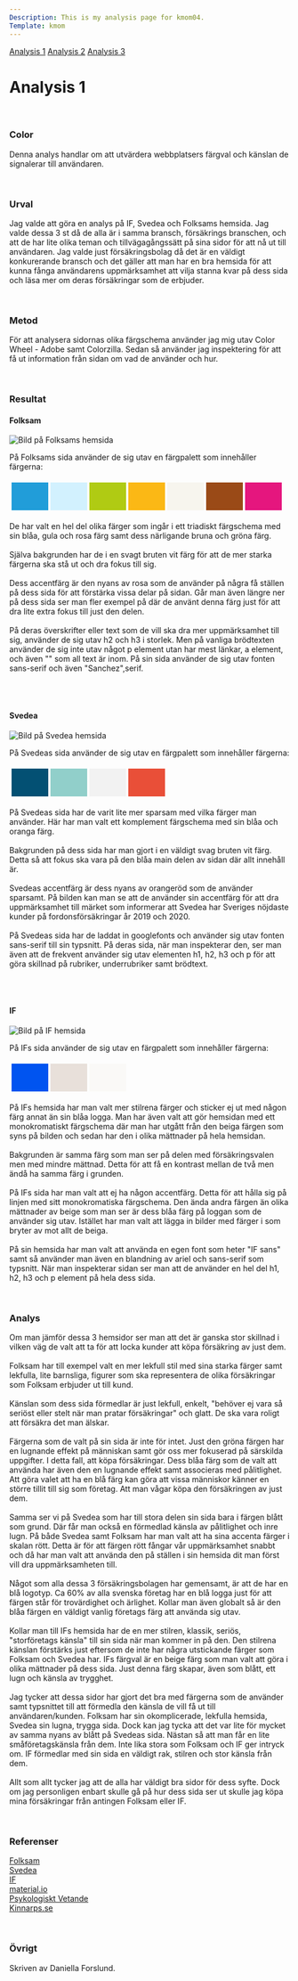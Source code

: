 ```yaml
---
Description: This is my analysis page for kmom04.
Template: kmom
---
```


<div class="kmom-nav kmom menu" id="my-nav">
<a href="javascript:void(0);" class="iconen" onclick="kmomNavbar()">
    <i class="fa fa-bars farg"></i>
</a>
<a href="01_colors">Analysis 1</a>
<a href="02_load">Analysis 2</a>
<a href="03_design_principles">Analysis 3</a>
</div>

<div class="kmom">
<h1>Analysis 1</h1>
<br>
<h3>Color</h3>
<p>
Denna analys handlar om att utvärdera webbplatsers färgval och känslan de signalerar till användaren.
</p>
<br>
<h3>Urval</h3>
<p>
Jag valde att göra en analys på IF, Svedea och Folksams hemsida. Jag valde dessa 3 st då de alla är i samma bransch, försäkrings branschen, och att de har lite olika teman och tillvägagångssätt på sina sidor för att nå ut till användaren.
Jag valde just försäkringsbolag då det är en väldigt konkurerande bransch och det gäller att man har en bra hemsida för att kunna fånga användarens uppmärksamhet att vilja stanna kvar på dess sida och läsa mer om deras försäkringar som de erbjuder.
</p>
<br>
<h3>Metod</h3>
<p>
För att analysera sidornas olika färgschema använder jag mig utav Color Wheel - Adobe samt Colorzilla. 
Sedan så använder jag inspektering för att få ut information från sidan om vad de använder och hur.
</p>
<br>
<h3>Resultat</h3>

<h4>Folksam</h4>

<img src="../assets/img/analysis/folksam.jpg" alt="Bild på Folksams hemsida"><br>
<p>
På Folksams sida använder de sig utav en färgpalett som innehåller färgerna:
</p>
<table style="border-spacing: 4px; border-collapse: separate">
<tr>
<td style="height: 50px; width: 50px; background-color: #219DD9">
<td style="height: 50px; width: 50px; background-color: #D2F1FE">
<td style="height: 50px; width: 50px; background-color: #B0CB13">
<td style="height: 50px; width: 50px; background-color: #FBB815">
<td style="height: 50px; width: 50px; background-color: #F7F5EE">
<td style="height: 50px; width: 50px; background-color: #9A4A17">
<td style="height: 50px; width: 50px; background-color: #E5167E">
</tr>
</table>
<p>
De har valt en hel del olika färger som ingår i ett triadiskt färgschema med sin blåa, gula och rosa färg samt dess närligande bruna och gröna färg. 
<br><br>
Själva bakgrunden har de i en svagt bruten vit färg för att de mer starka färgerna ska stå ut och dra fokus till sig.
<br><br>
Dess accentfärg är den nyans av rosa som de använder på några få ställen på dess sida för att förstärka vissa delar på sidan. Går man även längre ner på dess sida ser man fler exempel på där de använt denna färg just för att dra lite extra fokus till just den delen.
<br><br>
På deras överskrifter eller text som de vill ska dra mer uppmärksamhet till sig, använder de sig utav h2 och h3 i storlek. Men på vanliga brödtexten använder de sig inte utav något p element utan har mest länkar, a element, och även "" som all text är inom. På sin sida använder de sig utav fonten sans-serif och även "Sanchez",serif.
</p>
<br><br>
<h4>Svedea</h4>

<img src="../assets/img/analysis/svedea.jpg" alt="Bild på Svedea hemsida"><br>
<p>
På Svedeas sida använder de sig utav en färgpalett som innehåller färgerna:
</p>
<table style="border-spacing: 4px; border-collapse: separate">
<tr>
<td style="height: 50px; width: 50px; background-color: #035073">
<td style="height: 50px; width: 50px; background-color: #91CFCA">
<td style="height: 50px; width: 50px; background-color: #F2F2F2">
<td style="height: 50px; width: 50px; background-color: #E94F38">
</tr>
</table>
<p>
På Svedeas sida har de varit lite mer sparsam med vilka färger man använder. Här har man valt ett komplement färgschema med sin blåa och oranga färg.
<br><br>
Bakgrunden på dess sida har man gjort i en väldigt svag bruten vit färg. Detta så att fokus ska vara på den blåa main delen av sidan där allt innehåll är.
<br><br>
Svedeas accentfärg är dess nyans av orangeröd som de använder sparsamt. På bilden kan man se att de använder sin accentfärg för att dra uppmärksamhet till märket som informerar att Svedea har Sveriges nöjdaste kunder på fordonsförsäkringar år 2019 och 2020.
<br><br>
På Svedeas sida har de laddat in googlefonts och använder sig utav fonten sans-serif till sin typsnitt. På deras sida, när man inspekterar den, ser man även att de frekvent använder sig utav elementen h1, h2, h3 och p för att göra skillnad
på rubriker, underrubriker samt brödtext.
</p>
<br><br>
<h4>IF</h4>

<img src="../assets/img/analysis/if.jpg" alt="Bild på IF hemsida"><br>
<p>
På IFs sida använder de sig utav en färgpalett som innehåller färgerna:
</p>
<table style="border-spacing: 4px; border-collapse: separate">
<tr>
<td style="height: 50px; width: 50px; background-color: #0054F0">
<td style="height: 50px; width: 50px; background-color: #E8E0DA">
<td style="height: 50px; width: 50px; background-color: #FAF9F7">
</tr>
</table>
<p>
På IFs hemsida har man valt mer stilrena färger och sticker ej ut med någon färg annat än sin blåa logga. Man har även valt att gör hemsidan med ett monokromatiskt färgschema där man har utgått från den beiga färgen som syns på bilden och sedan har den i olika mättnader på hela hemsidan.
<br><br>
Bakgrunden är samma färg som man ser på delen med försäkringsvalen men med mindre mättnad. Detta för att få en kontrast mellan de två men ändå ha samma färg i grunden.
<br><br>
På IFs sida har man valt att ej ha någon accentfärg. Detta för att hålla sig på linjen med sitt monokromatiska färgschema. Den ända andra färgen än olika mättnader av beige som man ser är dess blåa färg på loggan som de använder sig utav.
Istället har man valt att lägga in bilder med färger i som bryter av mot allt de beiga.
<br><br>
På sin hemsida har man valt att använda en egen font som heter "IF sans" samt så använder man även en blandning av ariel och sans-serif som typsnitt. När man inspekterar sidan ser man att de använder en hel del h1, h2, h3 och p element på hela dess sida.
</p>
<br>
<h3>Analys</h3>
<p>
Om man jämför dessa 3 hemsidor ser man att det är ganska stor skillnad i vilken väg de valt att ta för att locka kunder att köpa försäkring av just dem.
<br><br>
Folksam har till exempel valt en mer lekfull stil med sina starka färger samt lekfulla, lite barnsliga, figurer som ska representera de olika försäkringar som Folksam erbjuder ut till kund.
<br><br>
Känslan som dess sida förmedlar är just lekfull, enkelt, "behöver ej vara så seriöst eller stelt när man pratar försäkringar" och glatt. De ska vara roligt att försäkra det man älskar. 
<br><br>
Färgerna som de valt på sin sida är inte för intet. Just den gröna färgen har en lugnande effekt på människan samt gör oss mer fokuserad på särskilda uppgifter. I detta fall, att köpa försäkringar. Dess blåa färg som de valt att använda har även den en lugnande effekt samt associeras med pålitlighet. Att göra valet att ha en blå färg kan göra att vissa människor känner en större tillit till sig som företag. Att man vågar köpa den försäkringen av just dem.
<br><br>
Samma ser vi på Svedea som har till stora delen sin sida bara i färgen blått som grund. Där får man också en förmedlad känsla av pålitlighet och inre lugn. På både Svedea samt Folksam har man valt att ha sina accenta färger i skalan rött. Detta är för att färgen rött fångar vår uppmärksamhet snabbt och då har man valt att använda den på ställen i sin hemsida dit man först vill dra uppmärksamheten till.
<br><br>
Något som alla dessa 3 försäkringsbolagen har gemensamt, är att de har en blå logotyp. Ca 60% av alla svenska företag har en blå logga just för att färgen står för trovärdighet och ärlighet. Kollar man även globalt så är den blåa färgen en väldigt vanlig företags färg att använda sig utav.
<br><br>
Kollar man till IFs hemsida har de en mer stilren, klassik, seriös, "storföretags känsla" till sin sida när man kommer in på den. Den stilrena känslan förstärks just eftersom de inte har några utstickande färger som Folksam och Svedea har.
IFs färgval är en beige färg som man valt att göra i olika mättnader på dess sida. Just denna färg skapar, även som blått, ett lugn och känsla av trygghet. 
<br><br>
Jag tycker att dessa sidor har gjort det bra med färgerna som de använder samt typsnittet till att förmedla den känsla de vill få ut till användaren/kunden. Folksam har sin okomplicerade, lekfulla hemsida, Svedea sin lugna, trygga sida. Dock kan jag tycka att det var lite för mycket av samma nyans av blått på Svedeas sida. Nästan så att man får en lite småföretagskänsla från dem. Inte lika stora som Folksam och IF ger intryck om. IF förmedlar med sin sida en väldigt rak, stilren och stor känsla från dem.
<br><br>
Allt som allt tycker jag att de alla har väldigt bra sidor för dess syfte. Dock om jag personligen enbart skulle gå på hur dess sida ser ut skulle jag köpa mina försäkringar från antingen Folksam eller IF.
</p>
<br>
<h3>Referenser</h3>
<p>
<a href="https://www.folksam.se/">Folksam</a>
<br>
<a href="https://www.svedea.se/">Svedea</a>
<br>
<a href="https://www.if.se/privat">IF</a>
<br>
<a href="https://material.io/design/color/the-color-system.html#color-usage-and-palettes">material.io</a>
<br>
<a href="http://www.psykologisktvetande.se/farger.html">Psykologiskt Vetande</a>
<br>
<a href="https://www.kinnarps.se/kunskap/different-colours-affect-us-in-different-ways/">Kinnarps.se</a>
</p>
<br>
<h3>Övrigt</h3>
<p>
Skriven av Daniella Forslund.
</p>
</div>

